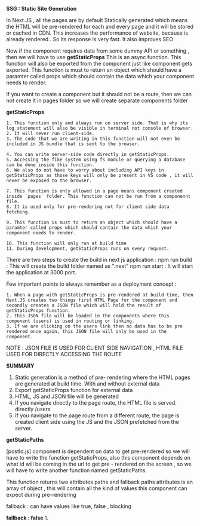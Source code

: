 **SSG : Static Site Generation**


In Next.JS , all the pages are by default Statically generated which means the HTML will be pre-rendered for each and every page and it will be stored or cached in CDN.
This increases the performance of website, because is already rendered.. So its response is very fast.
It also improves SEO



Now if the component requires data from some dummy API or something , then we will have to use  **getStaticProps** 
This is an async function.
This function will also be exported from the component just like component gets exported.
This function is must to return an object which should have a paramter called props which should contain the data which your component needs to render.


If you want to create a component but it should not be a route, then we can not create it in pages folder so we will create separate components folder




**getStaticProps** 

    1. This function only and always run on server side. That is why its log statement will also be visible in terminal not console of browser.
    2. It will never run client-side.
    3. The code that we are writing in this function will not even be included in JS bundle that is sent to the browser.

    4. You can write server-side code directly in getStaticProps.
    5. Accessing the fike system using fs module or querying a database can be done inside this function.
    6. We also do not have to worry about including API keys in getStaticProps as those keys will only be present in VS code , it will never be exposed to the browser.

    7. This function is only allowed in a page means component created inside `pages` folder. This function can not be run from a componennt file.
    8. It is used only for pre-rendering not for client side data fetching.

    9. This function is must to return an object which should have a paramter called props which should contain the data which your component needs to render.

    10. This function will only run at build time
    11. During development, getStaticProps runs on every request.




There are two steps to create the build in next js application : 
npm run build   : This will create the build folder named as ".next"
npm run start   : It will start the application at 3000 port. 



Few important points to always remember as a deployment concept : 

    1. When a page with getStaticProps is pre-rendered at build time, then Next.JS creates two things first HTML Page for the component and secondly creates a JSON file which will hold the result of getStaticProps function.
    2. This JSON file will be loaded in the components where this component (users) is used in routing or linking.
    3. If we are clicking on the users link then no data has to be pre rendered once again, this JSON file will only be used in the component.

NOTE : JSON FILE IS USED FOR CLIENT SIDE NAVIGATION , HTML FILE USED FOR DIRECTLY ACCESSING THE ROUTE

**SUMMARY**

1. Static generation is a method of pre- rendering where the HTML pages are generated at build time.
With and without external data
2. Export getStaticProps function for external data
3. HTML, JS and JSON file will be generated
4. If you navigate directly to the page route, the HTML file is served.    directly /users
5. If you navigate to the page route from a different route, the page is created client side using the JS and the JSON prefetched from the server.








**getStaticPaths** 

[postId.js] component is dependent on data to get pre-rendered so we will have to write the function getStaticProps, 
also this component depends on what id will be coming in the url to get pre - rendered on the screen , so we will have to write another function named getStaticPaths.

This function returns two attributes paths and fallback 
paths attributes is an array of object , this will contain all the kind of values this component can expect during pre-rendering


fallback : can have values like true, false , blocking 

**fallback : false**
    1.